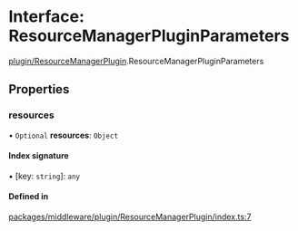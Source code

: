 # Interface: ResourceManagerPluginParameters

[plugin/ResourceManagerPlugin](../modules/plugin_ResourceManagerPlugin.md).ResourceManagerPluginParameters

## Properties

### resources

• `Optional` **resources**: `Object`

#### Index signature

▪ [key: `string`]: `any`

#### Defined in

[packages/middleware/plugin/ResourceManagerPlugin/index.ts:7](https://github.com/Shiotsukikaedesari/vis-three/blob/2f5203e6/packages/middleware/plugin/ResourceManagerPlugin/index.ts#L7)
